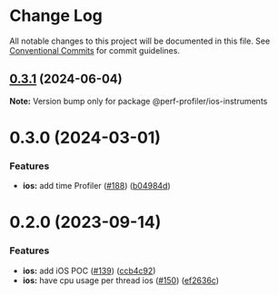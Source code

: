# Change Log

All notable changes to this project will be documented in this file.
See [Conventional Commits](https://conventionalcommits.org) for commit guidelines.

## [0.3.1](https://github.com/bamlab/flashlight/compare/@perf-profiler/ios-instruments@0.3.0...@perf-profiler/ios-instruments@0.3.1) (2024-06-04)

**Note:** Version bump only for package @perf-profiler/ios-instruments

# 0.3.0 (2024-03-01)

### Features

- **ios:** add time Profiler ([#188](https://github.com/bamlab/flashlight/issues/188)) ([b04984d](https://github.com/bamlab/flashlight/commit/b04984d23fa789288e05c979e980518931414d4c))

# 0.2.0 (2023-09-14)

### Features

- **ios:** add iOS POC ([#139](https://github.com/bamlab/android-performance-profiler/issues/139)) ([ccb4c92](https://github.com/bamlab/android-performance-profiler/commit/ccb4c9249e6a6fd559bd458baa3b6d62da2fb0d6))
- **ios:** have cpu usage per thread ios ([#150](https://github.com/bamlab/android-performance-profiler/issues/150)) ([ef2636c](https://github.com/bamlab/android-performance-profiler/commit/ef2636c8962efa2c2def0f7a5bb6d48969684238))
